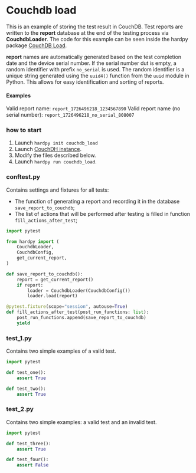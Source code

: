 # Couchdb load

This is an example of storing the test result in CouchDB.
Test reports are written to the **report** database at the end of 
the testing process via **CouchdbLoader**.
The code for this example can be seen inside the hardpy package 
[CouchDB Load](https://github.com/everypinio/hardpy/tree/main/examples/couchdb_load).

**report** names are automatically generated based on the test completion date and the device serial number. 
If the serial number dut is empty, a random identifier with prefix `no_serial` is used. 
The random identifier is a unique string generated using the `uuid4()` function from the `uuid` module in Python.
This allows for easy identification and sorting of reports.

#### Examples
Valid report name: `report_1726496218_1234567890`
Valid report name (no serial number): `report_1726496218_no_serial_808007`

### how to start

1. Launch `hardpy init couchdb_load`
2. Launch [CouchDH instance](../documentation/database.md#couchdb-instance).
3. Modify the files described below.
4. Launch `hardpy run couchdb_load`.

### conftest.py

Contains settings and fixtures for all tests:

- The function of generating a report and recording it in the database `save_report_to_couchdb`;
- The list of actions that will be performed after testing is filled in function `fill_actions_after_test`;

```python
import pytest

from hardpy import (
    CouchdbLoader,
    CouchdbConfig,
    get_current_report,
)

def save_report_to_couchdb():
    report = get_current_report()
    if report:
        loader = CouchdbLoader(CouchdbConfig())
        loader.load(report)

@pytest.fixture(scope="session", autouse=True)
def fill_actions_after_test(post_run_functions: list):
    post_run_functions.append(save_report_to_couchdb)
    yield
```

### test_1.py

Contains two simple examples of a valid test.

```python
import pytest

def test_one():
    assert True

def test_two():
    assert True
```

### test_2.py

Contains two simple examples: a valid test and an invalid test.

```python
import pytest

def test_three():
    assert True

def test_four():
    assert False
```
